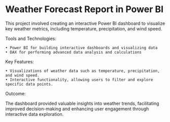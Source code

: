 # Weather Forecast Report in Power BI
This project involved creating an interactive Power BI dashboard to visualize key weather metrics, 
including temperature, precipitation, and wind speed.

Tools and Technologies:

	• Power BI for building interactive dashboards and visualizing data
	• DAX for performing advanced data analysis and calculations

Key Features:

	• Visualizations of weather data such as temperature, precipitation, and wind speed.
	• Interactive functionality, allowing users to filter and explore specific data points.

Outcome:

The dashboard provided valuable insights into weather trends, facilitating improved decision-making and 
enhancing user engagement through interactive data exploration.

